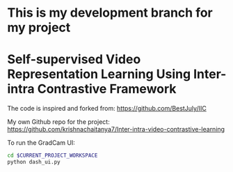 # This is my development branch for my project
# Self-supervised Video Representation Learning Using Inter-intra Contrastive Framework
The code is inspired and forked from: https://github.com/BestJuly/IIC

My own Github repo for the project: https://github.com/krishnachaitanya7/Inter-intra-video-contrastive-learning

To run the GradCam UI:
```bash
cd $CURRENT_PROJECT_WORKSPACE
python dash_ui.py
```
